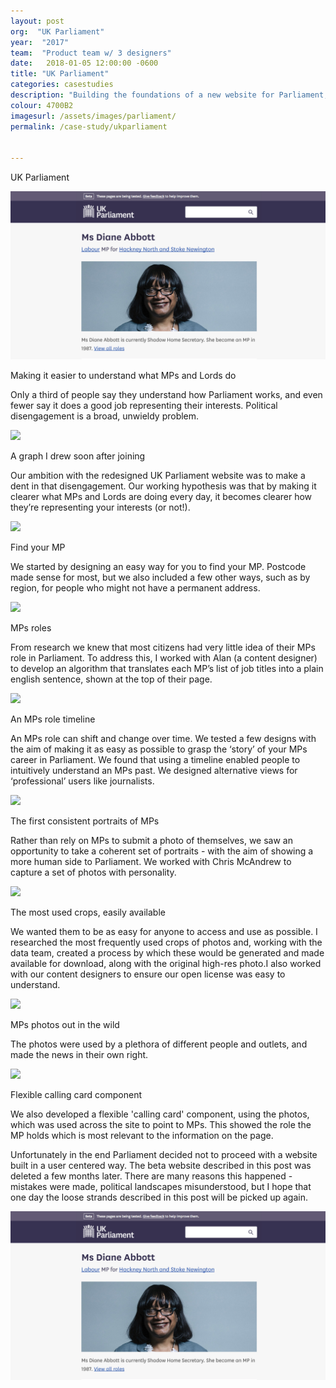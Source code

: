 ```yaml
---
layout: post
org:  "UK Parliament"
year:  "2017"
team:  "Product team w/ 3 designers"
date:   2018-01-05 12:00:00 -0600
title: "UK Parliament"
categories: casestudies
description: "Building the foundations of a new website for Parliament, making it easier for people to get to know their MPs and the Lords."
colour: 4700B2
imagesurl: /assets/images/parliament/
permalink: /case-study/ukparliament


---
```


<div class="image-contain parliament"><p class="caption">UK Parliament</p>

<div class="screen"><img src="../assets/images/home/parliament-homepage.png"></div>
<p class="caption">Making it easier to understand what MPs and Lords do</p>
</div>

Only a third of people say they understand how Parliament works, and even fewer say it does a good job representing their interests. Political disengagement is a broad, unwieldy problem. 

<div class="image-contain"><div class="no-screen"><img src="{{page.imagesurl}}graph-sketch-small.jpg"></div>
<p class="caption">A graph I drew soon after joining</p>
</div>


Our ambition with the redesigned UK Parliament website was to make a dent in that disengagement. Our working hypothesis was that by making it clearer what MPs and Lords are doing every day, it becomes clearer how they’re representing your interests (or not!).

<div class="image-contain"><div class="screen"><img src="{{page.imagesurl}}Find-MP-prototype.png"></div>
<p class="caption">Find your MP</p>
</div>

We started by designing an easy way for you to find your MP. Postcode made sense for most, but we also included a few other ways, such as by region, for people who might not have a permanent address. 

<div class="image-contain"><div class="no-screen"><img src="{{page.imagesurl}}roles-sentence.png"></div>
<p class="caption">MPs roles</p>
</div>


From research we knew that most citizens had very little idea of their MPs role in Parliament. To address this, I worked with Alan (a content designer) to develop an algorithm that translates each MP’s list of job titles into a plain english sentence, shown at the top of their page. 

<div class="image-contain"><div class="screen"><img src="{{page.imagesurl}}new-roles-page.png"></div>
<p class="caption">An MPs role timeline</p>
</div>


An MPs role can shift and change over time. We tested a few designs with the aim of making it as easy as possible to grasp the ‘story’ of your MPs career in Parliament. We found that using a timeline enabled people to intuitively understand an MPs past. We designed alternative views for ‘professional’ users like journalists.



<div class="image-contain"><div class="no-screen"><img src="{{page.imagesurl}}Mpsportraits1.png"></div>
<p class="caption">The first consistent portraits of MPs</p>
</div>

Rather than rely on MPs to submit a photo of themselves, we saw an opportunity to take a coherent set of portraits - with the aim of showing a more human side to Parliament. We worked with Chris McAndrew to capture a set of photos with personality.

<div class="image-contain"><div class="screen"><img src="{{page.imagesurl}}cropped-downloads.png"></div>
<p class="caption">The most used crops, easily available</p>
</div>

We wanted them to be as easy for anyone to access and use as possible. I researched the most frequently used crops of photos and, working with the data team, created a process by which these would be generated and made available for download, along with the original high-res photo.I also worked with our content designers to ensure our open license was easy to understand. 

<div class="image-contain"><div class="no-screen"><img src="{{page.imagesurl}}MPs-photos-in-use.jpg"></div>
<p class="caption">MPs photos out in the wild</p>
</div>

The photos were used by a plethora of different people and outlets, and made the news in their own right.


<div class="image-contain"><div class="screen"><img src="{{page.imagesurl}}calling-card-component.png"></div>
<p class="caption">Flexible calling card component</p>
</div>

We also developed a flexible 'calling card' component, using the photos, which was used across the site to point to MPs. This showed the role the MP holds which is most relevant to the information on the page.

Unfortunately in the end Parliament decided not to proceed with a website built in a user centered way. The beta website described in this post was deleted a few months later. There are many reasons this happened - mistakes were made, political landscapes misunderstood, but I hope that one day the loose strands described in this post will be picked up again. 

<div class="image-contain parliament">

<div class="screen"><img src="../assets/images/home/parliament-homepage.png"></div>
</div>
